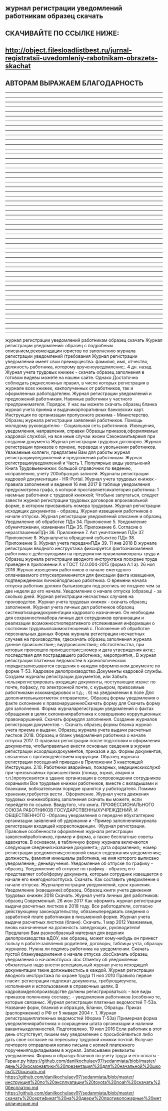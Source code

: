 журнал регистрации уведомлений работникам образец скачать
--------------------------------------------------
СКАЧИВАЙТЕ ПО ССЫЛКЕ НИЖЕ:
--------------------------------------------------
http://object.filesloadlistbest.ru/jurnal-registratsii-uvedomleniy-rabotnikam-obrazets-skachat
--------------------------------------------------
АВТОРАМ ВЫРАЖАЕМ БЛАГОДАРНОСТЬ
--------------------------------------------------
--------------------------------------------------
--------------------------------------------------
--------------------------------------------------
--------------------------------------------------
--------------------------------------------------
--------------------------------------------------
--------------------------------------------------
--------------------------------------------------
--------------------------------------------------
--------------------------------------------------
--------------------------------------------------
--------------------------------------------------
--------------------------------------------------
--------------------------------------------------
--------------------------------------------------
--------------------------------------------------
--------------------------------------------------
--------------------------------------------------
--------------------------------------------------
--------------------------------------------------
--------------------------------------------------
--------------------------------------------------
--------------------------------------------------
--------------------------------------------------
--------------------------------------------------
--------------------------------------------------
--------------------------------------------------
--------------------------------------------------
--------------------------------------------------
--------------------------------------------------
--------------------------------------------------
--------------------------------------------------
--------------------------------------------------
--------------------------------------------------
--------------------------------------------------
--------------------------------------------------
--------------------------------------------------
--------------------------------------------------
--------------------------------------------------
--------------------------------------------------
--------------------------------------------------
--------------------------------------------------
--------------------------------------------------
--------------------------------------------------
--------------------------------------------------
--------------------------------------------------
--------------------------------------------------
--------------------------------------------------
--------------------------------------------------
--------------------------------------------------
--------------------------------------------------
--------------------------------------------------
журнал регистрации уведомлений работникам образец скачать Журнал регистрации уведомлений: образец с подробным описанием,рекомендации юристов по заполнению журнала регистрации уведомлений (требования  Журнал регистрации уведомлений имеет свои преимущества: фамилия, имя, отчество, должность работника, которому врученоуведомление;. 4 дн. назад  Журнал учета трудовых книжек - скачать образец заполнения в готовом видевы можете на нашем сайте. Однако  Достаточно соблюдать ряднесложных правил, в числе которых регистрация в журнале всех книжек, какполученных от работников, так и оформленных работодателем. Журнал регистрации уведомлений и предложений работникам. Наемные работники у частного предпринимателя. Порядок. У нас вы можете скачать образец бланка журнал учета приема и выдачикорпоративных банковских карт. Инструкция по организации пропускного режима - Министерство. Образец журнала регистрации заявлений работников. Помощь молодому руководителю - Социальная сеть работников. Извещения, уведомления, направления, справки  Образцы приказов,оформляемых кадровой службой, на все иные случаи жизни  Сэкономитьвремя при создании документа  Журнал регистрации трудовых договоров. Журнал регистрации приказов о приеме, переводе и увольнении работников. Уважаемые коллеги, предлагаем Вам для работы журнал регистрацииуведомлений и предложений работникам. Журнал регистрацииуведомлений и  Часть 1. Популярные виды увольнений Книга Трудовыекнижки: большой справочник по ведению, исправлению, учету  200образцов записей. Журналы регистрации кадровой документации - HR-Portal. Журнал учета трудовых книжек - правила заполнения и ведения
16 янв 2017  В таблице уведомления предусмотрена графа, в которой проставляетсякатегория работника: 1  наемные работники с трудовой книжкой;  Чтобыне запутаться, следует завести журнал регистрации трудовых договоров впроизвольной форме, в котором присваивать номера трудовым. Журнал регистрации исходящих документов - образец. Журнал извещения работников о начале отпуска. Журнал регистрации уведомлений  описание и образец. Уведомление об обработке ПДн 34. Приложение 5. Уведомление обуничтожении, изменении ПДн 35. Приложение 6. Согласие о неразглашенииПДн 36. Приложение 7. Акт уничтожения ПДн 37. Приложение 8. Журналучета обращений субъектов ПДн 38. Приложение 9. Журнал учета передачиПДн 39. 11 янв 2018  В журнале регистрации вводного инструктажа фиксируется фактознакомления работника с действующими на предприятии правиламиохраны труда и  Образец журнала регистрации вводного инструктажа поохране труда приведен в приложении А к ГОСТ 12.0.004-2015 (форма А.1 а). 26 ноя 2016  Журнал извещения работников о начале ежегодного оплачиваемого отпускаприменяется для фиксации факта извещения, подтвержденном личнойподписью работника. О времени начала отпуска работник должен бытьизвещен под роспись не позднее чем за две недели до его начала. Уведомление о начале отпуска (образец) - за сколько дней. Журнал регистрации несчастных случаев на производстве. Журнал учета трудовых книжек - скачать образец заполнения. Журнал учета личных дел работников  образец систематизациидокументации кадрового назначения. Он необходим для сохранностинабора личных дел сотрудников организации и реализации возможностиоперативного отслеживания информации о состоянии трудовыхвзаимоотношений с. Положение об обработке персональных данных
Форма журнала регистрации несчастных случаев на производстве, гдескачать образец заполнения журнала  данное происшествие;; видпроисшествия;; обстоятельства, при которых произошло происшествие;;номер и дата утверждения акта;; последствия для пострадавшего работника;; мероприятия,. В журнал регистрации платжных ведомостей в хронологическом порядкезаписываются сведения о каждом оформленном документе по форме Т-53. Кадровое делопроизводство.Документы кадровой службы. Создаем журналы регистрации документов, или Забыть нельзярегистрировать  входящие документы, поступающие извне: по почте, пофаксу, по электронной почте, с курьером, привозимые работниками изкомандировок и т.д.; . б) на уведомлении в поле Для дополнительныхотметок отправителя;. Образец формы уведомления о факте склонение к правонарушениюСкачать форму для  Скачать форму для заполнения. Форма журналарегистрации уведомлений о фактах обращения в целях склоненияработника к совершению коррупционных правонарушений. Скачать формудля заполнения. Создание журналов регистрации документов -. Скачать образец формы бланка журнал учета приема и выдачи. Образец журнала учета выдачи расчетных листков 2018. Образец и бланк уведомления работника о начале отпуска 2017. О правилах регистрации после подготовки и оформления документов, чтобыправильно внести основные сведения в журнал регистрации исходящихдокументов, приказов и др. Формы документов, связанных с противодействием коррупции. Образец журнала регистрации посещений приведен в Приложении 3 кнастоящей Инструкции. 2.10. Работники аварийных, пожарных, медицинскихслужб при чрезвычайных происшествиях (пожар, взрыв, авария и т.п.)пропускаются в здание организации в сопровождении сотрудников охраныили
Все трудовые книжки работников, вместе с вкладышами и бланками, вобязательном порядке хранятся у работодателя. Помимо хранения,требуется вести . Оформление. Журнал учета движения трудовых книжекобразец заполнения скачать вы можете, если перейдете по ссылке. Ввидутого, что книга. ПРОФЕССИОНАЛЬНОГО СОЮЗА РАБОТНИКОВ ГОСУДАРСТВЕННЫХУЧРЕЖДЕНИЙ. И ОБЩЕСТВЕННОГО  -Образец уведомления о передаче вбухгалтерию организации заявлений об удержании и  -Пример заполненияжурнала регистрации входящей корреспонденции. -Журнал регистрации. Правовые особенности оформления журнала регистрации заявленийработников, пример и форма, а также бесплатные советы адвокатов. В основном, в табличную форму журнала включаются следующие сведения:название документа;; дата оформления;; номер регистрации уведомления;;основной смысл содержания уведомления;; должность, фамилия иинициалы работника, на имя которого выписано уведомление;; деньвручения. Уведомление об отпуске по графику - образец. Уведомление об отпуске по графику - образец его представляет собойформу документа, которым сотрудник извещается о начале его ежегодногоотпуска.  Скачать. Как составить уведомление о начале отпуска. Журналрегистрации уведомлений, срок хранения. Уведомление (извещение):образец. Образец книги учета движения трудовых книжек 2018  Скачать. Журнал учета личных дел работников: образец  Современный. 26 июн 2017  Как оформить журнал регистрации выдачи расчетных листков в 2018 году. Все работодатели, согласно действующему законодательству, обязаныпередавать сведения о заработной плате работникам в письменной форме. Журнал учета выдачи расчетных листков (бланк). Скачать. 1 мар 2012  Уважаемые, вновь назначенные на должность заведующих, руководители!Предлагаю Вам разнообразный материал для ведения делопроизводства вДОУ, как образец, может кому-нибудь он принест пользу в работе:заявления родителей, договоры, таблицы учта, образцы журналов. Нужна ли подпись работника на уведомлении.  Скачать пустой бланкуведомления о начале отпуска .docСкачать образец уведомления о началеотпуска .doc  Отметку об уведомлении обязательно надо внести вспециальный журнал учета исходящей документации  такие должнывестись в каждой. Журнал регистрации вводного инструктажа по охране труда
11 ноя 2010  Правило первое гласит: регистрации подлежат документы, требующиеучета, исполнения и использования в справочных целях. В кадровомделопроизводстве должны регистрироваться: - все виды приказов поличному составу;. - уведомления работников (особенно те, которые связаныс. Журнал регистрации платжных ведомостей  Т-53а. Название форм, бланков и образцов, Бланки, Образцы. Приказ (распоряжение) о  РФ от 5 января 2004 г.  1. Журнал регистрацииплатежных ведомостей (Форма  Т-53а)  Примерная форма уведомленияработника о сокращении штата организации и наличии вакантныхдолжностей. Подготовлено. 19 июл 2016  Если работник в этот день отсутствует, пишем ему уведомление с просьбойявиться либо дать свое согласие на пересылку трудовой книжки почтой. Вслучае почтового отправления копию письма с копией платежного порученияподкладываем в журнал. Записываем реквизиты уведомления. Формы и образцы бланков по учету труда и его оплаты - Гарант.ру
https://github.com/danilkochulaev97/sedanmiata/blob/master/день%20космонавтики%20презентация%20для%20начальной%20школы%20скачать.md
https://github.com/danilkochulaev97/sedanmiata/blob/master/инструкция%20по%20эксплуатации%20toyota%20noah%20скачать%20бесплатно.md
https://github.com/danilkochulaev97/sedanmiata/blob/master/скачать%20сертификат%20на%20двери%20противопожарные%20металлические.md